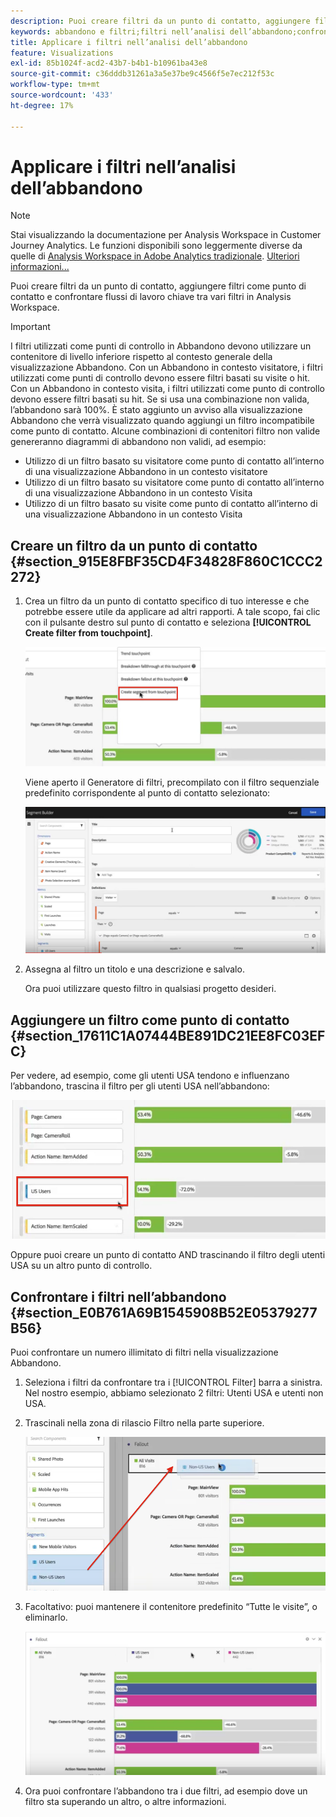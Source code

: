 ```yaml
---
description: Puoi creare filtri da un punto di contatto, aggiungere filtri come punto di contatto e confrontare flussi di lavoro chiave tra vari filtri in Analysis Workspace.
keywords: abbandono e filtri;filtri nell’analisi dell’abbandono;confrontare filtri nell’abbandono
title: Applicare i filtri nell’analisi dell’abbandono
feature: Visualizations
exl-id: 85b1024f-acd2-43b7-b4b1-b10961ba43e8
source-git-commit: c36dddb31261a3a5e37be9c4566f5e7ec212f53c
workflow-type: tm+mt
source-wordcount: '433'
ht-degree: 17%

---
```


# Applicare i filtri nell’analisi dell’abbandono

>[!NOTE]
>
>Stai visualizzando la documentazione per Analysis Workspace in Customer Journey Analytics. Le funzioni disponibili sono leggermente diverse da quelle di [Analysis Workspace in Adobe Analytics tradizionale](https://experienceleague.adobe.com/docs/analytics/analyze/analysis-workspace/home.html?lang=it). [Ulteriori informazioni...](/help/getting-started/cja-aa.md)

Puoi creare filtri da un punto di contatto, aggiungere filtri come punto di contatto e confrontare flussi di lavoro chiave tra vari filtri in Analysis Workspace.

>[!IMPORTANT]
>
>I filtri utilizzati come punti di controllo in Abbandono devono utilizzare un contenitore di livello inferiore rispetto al contesto generale della visualizzazione Abbandono. Con un Abbandono in contesto visitatore, i filtri utilizzati come punti di controllo devono essere filtri basati su visite o hit. Con un Abbandono in contesto visita, i filtri utilizzati come punto di controllo devono essere filtri basati su hit. Se si usa una combinazione non valida, l’abbandono sarà 100%. È stato aggiunto un avviso alla visualizzazione Abbandono che verrà visualizzato quando aggiungi un filtro incompatibile come punto di contatto. Alcune combinazioni di contenitori filtro non valide genereranno diagrammi di abbandono non validi, ad esempio:

* Utilizzo di un filtro basato su visitatore come punto di contatto all’interno di una visualizzazione Abbandono in un contesto visitatore
* Utilizzo di un filtro basato su visitatore come punto di contatto all’interno di una visualizzazione Abbandono in un contesto Visita
* Utilizzo di un filtro basato su visite come punto di contatto all’interno di una visualizzazione Abbandono in un contesto Visita

## Creare un filtro da un punto di contatto {#section_915E8FBF35CD4F34828F860C1CCC2272}

1. Crea un filtro da un punto di contatto specifico di tuo interesse e che potrebbe essere utile da applicare ad altri rapporti. A tale scopo, fai clic con il pulsante destro sul punto di contatto e seleziona **[!UICONTROL Create filter from touchpoint]**.

   ![](assets/segment-from-touchpoint.png)

   Viene aperto il Generatore di filtri, precompilato con il filtro sequenziale predefinito corrispondente al punto di contatto selezionato:

   ![](assets/segment-builder.png)

1. Assegna al filtro un titolo e una descrizione e salvalo.

   Ora puoi utilizzare questo filtro in qualsiasi progetto desideri.

## Aggiungere un filtro come punto di contatto {#section_17611C1A07444BE891DC21EE8FC03EFC}

Per vedere, ad esempio, come gli utenti USA tendono e influenzano l’abbandono, trascina il filtro per gli utenti USA nell’abbandono:

![](assets/segment-touchpoint.png)

Oppure puoi creare un punto di contatto AND trascinando il filtro degli utenti USA su un altro punto di controllo.

## Confrontare i filtri nell’abbandono {#section_E0B761A69B1545908B52E05379277B56}

Puoi confrontare un numero illimitato di filtri nella visualizzazione Abbandono.

1. Seleziona i filtri da confrontare tra i [!UICONTROL Filter] barra a sinistra. Nel nostro esempio, abbiamo selezionato 2 filtri: Utenti USA e utenti non USA.
1. Trascinali nella zona di rilascio Filtro nella parte superiore.

   ![](assets/segment-drop.png)

1. Facoltativo: puoi mantenere il contenitore predefinito “Tutte le visite”, o eliminarlo.

   ![](assets/seg-compare.png)

1. Ora puoi confrontare l’abbandono tra i due filtri, ad esempio dove un filtro sta superando un altro, o altre informazioni.
